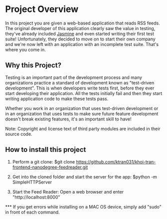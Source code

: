 # Project Overview

In this project you are given a web-based application that reads RSS feeds. The original developer of this application clearly saw the value in testing, they've already included [Jasmine](http://jasmine.github.io/) and even started writing their first test suite! Unfortunately, they decided to move on to start their own company and we're now left with an application with an incomplete test suite. That's where you come in.


## Why this Project?

Testing is an important part of the development process and many organizations practice a standard of development known as "test-driven development". This is when developers write tests first, before they ever start developing their application. All the tests initially fail and then they start writing application code to make these tests pass.

Whether you work in an organization that uses test-driven development or in an organization that uses tests to make sure future feature development doesn't break existing features, it's an important skill to have!

Note: Copyright and license text of third party modules are included in their source code.

## How to install this project

1. Perform a git clone: $git clone https://github.com/ktran031/khoi-tran-frontend-nanodegree-feedreader.git

2. Get into the cloned folder and start the server for the app: $python -m SimpleHTTPServer

3. Start the Feed Reader: Open a web browser and enter "http://localhost:8000"

*** If you get errors while installing on a MAC OS device, simply add "sudo" in front of each command.


